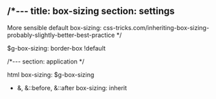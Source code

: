 /*---
title: box-sizing
section: settings
---
More sensible default box-sizing:
css-tricks.com/inheriting-box-sizing-probably-slightly-better-best-practice
*/

$g-box-sizing: border-box !default

/*---
section: application
*/

html
  box-sizing: $g-box-sizing

*
  &,
  &::before,
  &::after
    box-sizing: inherit
